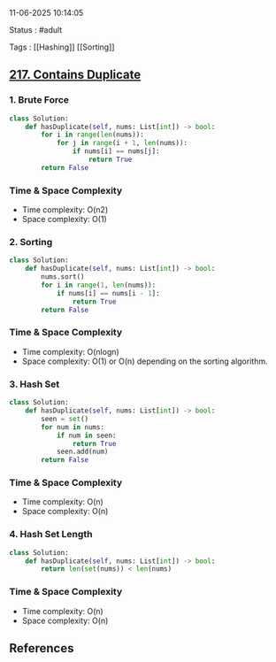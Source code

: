 11-06-2025 10:14:05

Status : #adult 

Tags : [[Hashing]] [[Sorting]]
## [217. Contains Duplicate](https://leetcode.com/problems/contains-duplicate/)
### 1. Brute Force

```python
class Solution:
    def hasDuplicate(self, nums: List[int]) -> bool:
        for i in range(len(nums)):
            for j in range(i + 1, len(nums)):
                if nums[i] == nums[j]:
                    return True
        return False
```

### Time & Space Complexity

- Time complexity: O(n2)
- Space complexity: O(1)

### 2. Sorting

```python
class Solution:
    def hasDuplicate(self, nums: List[int]) -> bool:
        nums.sort()
        for i in range(1, len(nums)):
            if nums[i] == nums[i - 1]:
                return True
        return False
```

### Time & Space Complexity

- Time complexity: O(nlog⁡n)
- Space complexity: O(1) or O(n) depending on the sorting algorithm.


### 3. Hash Set

```python
class Solution:
    def hasDuplicate(self, nums: List[int]) -> bool:
        seen = set()
        for num in nums:
            if num in seen:
                return True
            seen.add(num)
        return False
```

### Time & Space Complexity

- Time complexity: O(n)
- Space complexity: O(n)

### 4. Hash Set Length

```python
class Solution:
    def hasDuplicate(self, nums: List[int]) -> bool:
        return len(set(nums)) < len(nums)
```

### Time & Space Complexity

- Time complexity: O(n)
- Space complexity: O(n)

## References